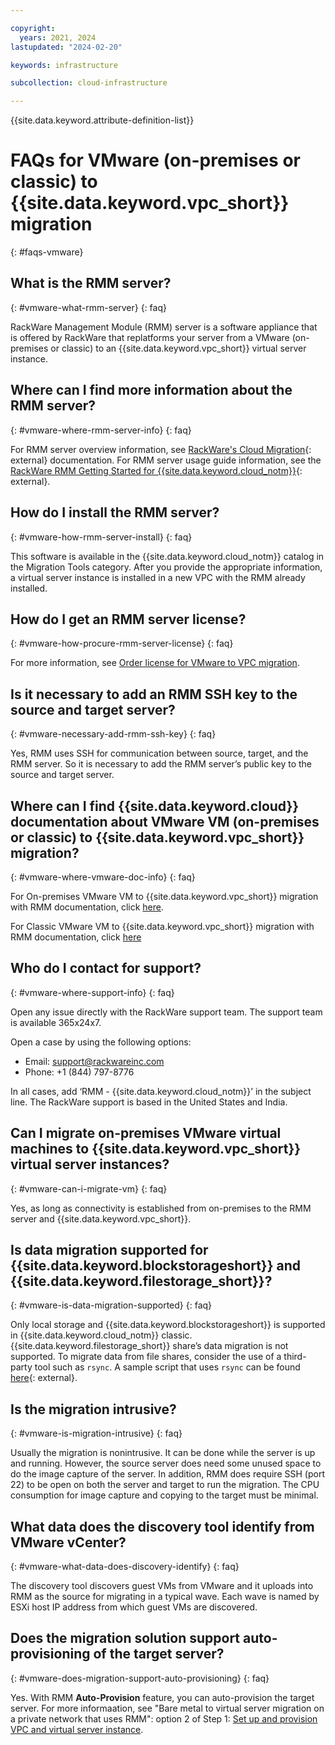 ```yaml
---

copyright:
  years: 2021, 2024
lastupdated: "2024-02-20"

keywords: infrastructure

subcollection: cloud-infrastructure

---
```


{{site.data.keyword.attribute-definition-list}}

# FAQs for VMware (on-premises or classic) to {{site.data.keyword.vpc_short}} migration
{: #faqs-vmware}

## What is the RMM server? 
{: #vmware-what-rmm-server}
{: faq}

RackWare Management Module (RMM) server is a software appliance that is offered by RackWare that replatforms your server from a VMware (on-premises or classic) to an {{site.data.keyword.vpc_short}} virtual server instance.
 
## Where can I find more information about the RMM server? 
{: #vmware-where-rmm-server-info}
{: faq}

For RMM server overview information, see [RackWare's Cloud Migration](https://www.rackwareinc.com/cloud-migration){: external} documentation. For RMM server usage guide information, see the [RackWare RMM Getting Started for {{site.data.keyword.cloud_notm}}](https://www.rackwareinc.com/rackware-rmm-getting-started-for-ibm-cloud){: external}.
 
## How do I install the RMM server? 
{: #vmware-how-rmm-server-install}
{: faq}

This software is available in the {{site.data.keyword.cloud_notm}} catalog in the Migration Tools category. After you provide the appropriate information, a virtual server instance is installed in a new VPC with the RMM already installed.
 
## How do I get an RMM server license?  
{: #vmware-how-procure-rmm-server-license}
{: faq}

For more information, see [Order license for VMware to VPC migration](/docs/cloud-infrastructure?topic=cloud-infrastructure-migrating-images-vmware-vpc#byol-bring-your-own-license-from-rackware). 
 
## Is it necessary to add an RMM SSH key to the source and target server? 
{: #vmware-necessary-add-rmm-ssh-key}
{: faq}

Yes, RMM uses SSH for communication between source, target, and the RMM server. So it is necessary to add the RMM server’s public key to the source and target server.
 
 
## Where can I find {{site.data.keyword.cloud}} documentation about VMware VM (on-premises or classic) to {{site.data.keyword.vpc_short}} migration? 
{: #vmware-where-vmware-doc-info}
{: faq}

For On-premises VMware VM to {{site.data.keyword.vpc_short}} migration with RMM documentation, click [here](/docs/cloud-infrastructure?topic=cloud-infrastructure-migrating-images-vmware-vpc).

For Classic VMware VM to {{site.data.keyword.vpc_short}} migration with RMM documentation, click [here](/docs/cloud-infrastructure?topic=cloud-infrastructure-migrating-images-vmware-vpc-classic)
 
## Who do I contact for support? 
{: #vmware-where-support-info}
{: faq}

Open any issue directly with the RackWare support team. The support team is available 365x24x7.

Open a case by using the following options:

- Email: support@rackwareinc.com 
- Phone: +1 (844) 797-8776 

In all cases, add ‘RMM - {{site.data.keyword.cloud_notm}}’ in the subject line. The RackWare support is based in the United States and India. 
 
## Can I migrate on-premises VMware virtual machines to {{site.data.keyword.vpc_short}} virtual server instances? 
{: #vmware-can-i-migrate-vm}
{: faq}

Yes, as long as connectivity is established from on-premises to the RMM server and {{site.data.keyword.vpc_short}}. 
 
## Is data migration supported for {{site.data.keyword.blockstorageshort}} and {{site.data.keyword.filestorage_short}}? 
{: #vmware-is-data-migration-supported}
{: faq}

Only local storage and {{site.data.keyword.blockstorageshort}} is supported in {{site.data.keyword.cloud_notm}} classic. {{site.data.keyword.filestorage_short}} share’s data migration is not supported. To migrate data from file shares, consider the use of a third-party tool such as `rsync`. A sample script that uses `rsync` can be found [here](https://github.com/IBM-Cloud/vpc-migration-tools){: external}.

## Is the migration intrusive?
{: #vmware-is-migration-intrusive}
{: faq}

Usually the migration is nonintrusive. It can be done while the server is up and running. However, the source server does need some unused space to do the image capture of the server. In addition, RMM does require SSH (port 22) to be open on both the server and target to run the migration. The CPU consumption for image capture and copying to the target must be minimal.
 
## What data does the discovery tool identify from VMware vCenter? 
{: #vmware-what-data-does-discovery-identify}
{: faq}

The discovery tool discovers guest VMs from VMware and it uploads into RMM as the source for migrating in a typical wave. Each wave is named by ESXi host IP address from which guest VMs are discovered.
 
## Does the migration solution support auto-provisioning of the target server?
{: #vmware-does-migration-support-auto-provisioning}
{: faq}

Yes. With RMM **Auto-Provision** feature, you can auto-provision the target server. For more informaation, see "Bare metal to virtual server migration on a private network that uses RMM": option 2 of Step 1: [Set up and provision VPC and virtual server instance](/docs/cloud-infrastructure?topic=cloud-infrastructure-migrating-images-vmware-vpc#cloud-vpc-vsi-setup).
 
 